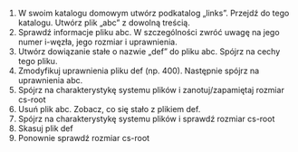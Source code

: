 1.  W swoim katalogu domowym utwórz podkatalog „links”. Przejdź do tego katalogu. Utwórz plik „abc” z dowolną treścią.
2.  Sprawdź informacje pliku abc. W szczególności zwróć uwagę na jego numer i-węzła, jego rozmiar i uprawnienia.
3.  Utwórz dowiązanie stałe o nazwie „def” do pliku abc. Spójrz na cechy tego pliku.
4.  Zmodyfikuj uprawnienia pliku def (np. 400). Następnie spójrz na uprawnienia abc.
5.  Spójrz na charakterystykę systemu plików i zanotuj/zapamiętaj rozmiar cs-root
6.  Usuń plik abc. Zobacz, co się stało z plikiem def.
7.  Spójrz na charakterystykę systemu plików i sprawdź rozmiar cs-root
8.  Skasuj plik def
9.  Ponownie sprawdź rozmiar cs-root